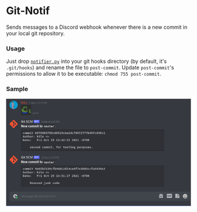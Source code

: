 # Git-Notif
Sends messages to a Discord webhook whenever there is a new commit in your local git repository.

### Usage
Just drop [`notifier.py`](notifier.py) into your git hooks directory (by default, it's `.git/hooks`) and rename the file to `post-commit`. Update `post-commit`'s permissions to allow it to be executable: `chmod 755 post-commit`.

### Sample
![Sample image](2021-10-29_15-00.png)
